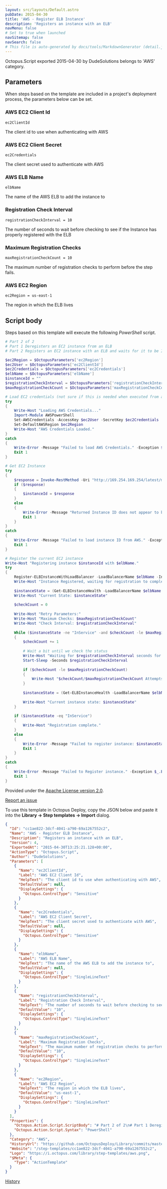 ```yaml
---
layout: src/layouts/Default.astro
pubDate: 2015-04-30
title: 'AWS - Register ELB Instance'
description: 'Registers an instance with an ELB'
navMenu: false
# Set to true when launched
navSitemap: false
navSearch: false
# This file is auto-generated by docs/tools/MarkdownGenerator (detail.js)
---
```


Octopus.Script exported 2015-04-30 by DudeSolutions belongs to 'AWS' category.

## Parameters

When steps based on the template are included in a project's deployment process, the parameters below can be set.


<div class="param">

### AWS EC2 Client Id

`ec2ClientId`

The client id to use when authenticating with AWS

</div>
        
<div class="param">

### AWS EC2 Client Secret

`ec2Credentials`

The client secret used to authenticate with AWS

</div>
        
<div class="param">

### AWS ELB Name

`elbName`

The name of the AWS ELB to add the instance to

</div>
        
<div class="param">

### Registration Check Interval

`registrationCheckInterval = 10`

The number of seconds to wait before checking to see if the Instance has properly registered with the ELB

</div>
        
<div class="param">

### Maximum Registration Checks

`maxRegistrationCheckCount = 10`

The maximum number of registration checks to perform before the step fails.

</div>
        
<div class="param">

### AWS EC2 Region

`ec2Region = us-east-1`

The region in which the ELB lives

</div>
        

## Script body

Steps based on this template will execute the following *PowerShell* script.

```powershell
# Part 2 of 2
# Part 1 Deregisters an EC2 instance from an ELB
# Part 2 Registers an EC2 instance with an ELB and waits for it to be InService

$ec2Region = $OctopusParameters['ec2Region']
$ec2User = $OctopusParameters['ec2ClientId']
$ec2Credentials = $OctopusParameters['ec2Credentials']
$elbName = $OctopusParameters['elbName']
$instanceId = ""
$registrationCheckInterval = $OctopusParameters['registrationCheckInterval']
$maxRegistrationCheckCount = $OctopusParameters['maxRegistrationCheckCount']

# Load EC2 credentials (not sure if this is needed when executed from an EC2 box)
try
{
	Write-Host "Loading AWS Credentials..."
	Import-Module AWSPowerShell
	Set-AWSCredentials -AccessKey $ec2User -SecretKey $ec2Credentials
	Set-DefaultAWSRegion $ec2Region
	Write-Host "AWS Credentials Loaded."
}
catch
{
	Write-Error -Message "Failed to load AWS Credentials." -Exception $_.Exception
	Exit 1
}

# Get EC2 Instance
try
{
	$response = Invoke-RestMethod -Uri "http://169.254.169.254/latest/meta-data/instance-id" -Method Get
	if ($response)
	{
		$instanceId = $response
	}
	else
	{
		Write-Error -Message "Returned Instance ID does not appear to be valid"
		Exit 1
	}
}
catch
{
	Write-Error -Message "Failed to load instance ID from AWS." -Exception $_.Exception
	Exit 1
}

# Register the current EC2 instance
Write-Host "Registering instance $instanceId with $elbName."
try
{
	Register-ELBInstanceWithLoadBalancer -LoadBalancerName $elbName -Instance $instanceId
	Write-Host "Instance Registered, waiting for registration to complete."
	
	$instanceState = (Get-ELBInstanceHealth -LoadBalancerName $elbName -Instance $instanceId).State
	Write-Host "Current State: $instanceState"
	
	$checkCount = 0
	
	Write-Host "Retry Parameters:"
	Write-Host "Maximum Checks: $maxRegistrationCheckCount"
	Write-Host "Check Interval: $registrationCheckInterval"
	
	While ($instanceState -ne "InService" -and $checkCount -le $maxRegistrationCheckCount)
	{	
		$checkCount += 1
		
		# Wait a bit until we check the status
		Write-Host "Waiting for $registrationCheckInterval seconds for instance to register"
		Start-Sleep -Seconds $registrationCheckInterval
		
		if ($checkCount -le $maxRegistrationCheckCount)
		{
			Write-Host "$checkCount/$maxRegistrationCheckCount Attempts"
		}
		
		$instanceState = (Get-ELBInstanceHealth -LoadBalancerName $elbName -Instance $instanceId).State
		
		Write-Host "Current instance state: $instanceState"
	}
	
	if ($instanceState -eq "InService")
	{
		Write-Host "Registration complete."
	}
	else
	{
		Write-Error -Message "Failed to register instance: $instanceState"
		Exit 1
	}
}
catch
{
	Write-Error -Message "Failed to Register instance." -Exception $_.Exception
	Exit 1
}
```

Provided under the [Apache License version 2.0](https://github.com/OctopusDeploy/Library/blob/master/LICENSE.txt).

[Report an issue](https://github.com/OctopusDeploy/Library/issues/new?assignees=&labels=&projects=&template=bug-report.yml&title=Issue%20with%20AWS%20-%20Register%20ELB%20Instance&step-template=AWS%20-%20Register%20ELB%20Instance)

<div class="get-json">

To use this template in Octopus Deploy, copy the JSON below and paste it into the **Library → Step templates → Import** dialog.

```json
{
  "Id": "cc1ae822-3dcf-4041-a790-69a1267552c2",
  "Name": "AWS - Register ELB Instance",
  "Description": "Registers an instance with an ELB",
  "Version": 4,
  "ExportedAt": "2015-04-30T13:25:21.128+00:00",
  "ActionType": "Octopus.Script",
  "Author": "DudeSolutions",
  "Parameters": [
    {
      "Name": "ec2ClientId",
      "Label": "AWS EC2 Client Id",
      "HelpText": "The client id to use when authenticating with AWS",
      "DefaultValue": null,
      "DisplaySettings": {
        "Octopus.ControlType": "Sensitive"
      }
    },
    {
      "Name": "ec2Credentials",
      "Label": "AWS EC2 Client Secret",
      "HelpText": "The client secret used to authenticate with AWS",
      "DefaultValue": null,
      "DisplaySettings": {
        "Octopus.ControlType": "Sensitive"
      }
    },
    {
      "Name": "elbName",
      "Label": "AWS ELB Name",
      "HelpText": "The name of the AWS ELB to add the instance to",
      "DefaultValue": null,
      "DisplaySettings": {
        "Octopus.ControlType": "SingleLineText"
      }
    },
    {
      "Name": "registrationCheckInterval",
      "Label": "Registration Check Interval",
      "HelpText": "The number of seconds to wait before checking to see if the Instance has properly registered with the ELB",
      "DefaultValue": "10",
      "DisplaySettings": {
        "Octopus.ControlType": "SingleLineText"
      }
    },
    {
      "Name": "maxRegistrationCheckCount",
      "Label": "Maximum Registration Checks",
      "HelpText": "The maximum number of registration checks to perform before the step fails.",
      "DefaultValue": "10",
      "DisplaySettings": {
        "Octopus.ControlType": "SingleLineText"
      }
    },
    {
      "Name": "ec2Region",
      "Label": "AWS EC2 Region",
      "HelpText": "The region in which the ELB lives",
      "DefaultValue": "us-east-1",
      "DisplaySettings": {
        "Octopus.ControlType": "SingleLineText"
      }
    }
  ],
  "Properties": {
    "Octopus.Action.Script.ScriptBody": "# Part 2 of 2\n# Part 1 Deregisters an EC2 instance from an ELB\n# Part 2 Registers an EC2 instance with an ELB and waits for it to be InService\n\n$ec2Region = $OctopusParameters['ec2Region']\n$ec2User = $OctopusParameters['ec2ClientId']\n$ec2Credentials = $OctopusParameters['ec2Credentials']\n$elbName = $OctopusParameters['elbName']\n$instanceId = \"\"\n$registrationCheckInterval = $OctopusParameters['registrationCheckInterval']\n$maxRegistrationCheckCount = $OctopusParameters['maxRegistrationCheckCount']\n\n# Load EC2 credentials (not sure if this is needed when executed from an EC2 box)\ntry\n{\n\tWrite-Host \"Loading AWS Credentials...\"\n\tImport-Module AWSPowerShell\n\tSet-AWSCredentials -AccessKey $ec2User -SecretKey $ec2Credentials\n\tSet-DefaultAWSRegion $ec2Region\n\tWrite-Host \"AWS Credentials Loaded.\"\n}\ncatch\n{\n\tWrite-Error -Message \"Failed to load AWS Credentials.\" -Exception $_.Exception\n\tExit 1\n}\n\n# Get EC2 Instance\ntry\n{\n\t$response = Invoke-RestMethod -Uri \"http://169.254.169.254/latest/meta-data/instance-id\" -Method Get\n\tif ($response)\n\t{\n\t\t$instanceId = $response\n\t}\n\telse\n\t{\n\t\tWrite-Error -Message \"Returned Instance ID does not appear to be valid\"\n\t\tExit 1\n\t}\n}\ncatch\n{\n\tWrite-Error -Message \"Failed to load instance ID from AWS.\" -Exception $_.Exception\n\tExit 1\n}\n\n# Register the current EC2 instance\nWrite-Host \"Registering instance $instanceId with $elbName.\"\ntry\n{\n\tRegister-ELBInstanceWithLoadBalancer -LoadBalancerName $elbName -Instance $instanceId\n\tWrite-Host \"Instance Registered, waiting for registration to complete.\"\n\t\n\t$instanceState = (Get-ELBInstanceHealth -LoadBalancerName $elbName -Instance $instanceId).State\n\tWrite-Host \"Current State: $instanceState\"\n\t\n\t$checkCount = 0\n\t\n\tWrite-Host \"Retry Parameters:\"\n\tWrite-Host \"Maximum Checks: $maxRegistrationCheckCount\"\n\tWrite-Host \"Check Interval: $registrationCheckInterval\"\n\t\n\tWhile ($instanceState -ne \"InService\" -and $checkCount -le $maxRegistrationCheckCount)\n\t{\t\n\t\t$checkCount += 1\n\t\t\n\t\t# Wait a bit until we check the status\n\t\tWrite-Host \"Waiting for $registrationCheckInterval seconds for instance to register\"\n\t\tStart-Sleep -Seconds $registrationCheckInterval\n\t\t\n\t\tif ($checkCount -le $maxRegistrationCheckCount)\n\t\t{\n\t\t\tWrite-Host \"$checkCount/$maxRegistrationCheckCount Attempts\"\n\t\t}\n\t\t\n\t\t$instanceState = (Get-ELBInstanceHealth -LoadBalancerName $elbName -Instance $instanceId).State\n\t\t\n\t\tWrite-Host \"Current instance state: $instanceState\"\n\t}\n\t\n\tif ($instanceState -eq \"InService\")\n\t{\n\t\tWrite-Host \"Registration complete.\"\n\t}\n\telse\n\t{\n\t\tWrite-Error -Message \"Failed to register instance: $instanceState\"\n\t\tExit 1\n\t}\n}\ncatch\n{\n\tWrite-Error -Message \"Failed to Register instance.\" -Exception $_.Exception\n\tExit 1\n}",
    "Octopus.Action.Script.Syntax": "PowerShell"
  },
  "Category": "AWS",
  "HistoryUrl": "https://github.com/OctopusDeploy/Library/commits/master/step-templates//opt/buildagent/work/75443764cd38076d/step-templates/aws-register-elb-instance.json",
  "Website": "/step-templates/cc1ae822-3dcf-4041-a790-69a1267552c2",
  "Logo": "https://i.octopus.com/library/step-templates/aws.png",
  "$Meta": {
    "Type": "ActionTemplate"
  }
}
```

[History](https://github.com/OctopusDeploy/Library/commits/master/step-templates/https://github.com/OctopusDeploy/Library/commits/master/step-templates//opt/buildagent/work/75443764cd38076d/step-templates/aws-register-elb-instance.json)

</div>
